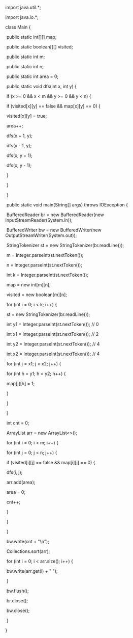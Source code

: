 import java.util.*;

import java.io.*;

class Main {

​    public static int[][] map;

​    public static boolean[][] visited;

​    public static int m;

​    public static int n;

​    public static int area = 0;

​    public static void dfs(int x, int y) {

​        if (x >= 0 && x < m && y >= 0 && y < n) {

​            if (visited[x][y] == false && map[x][y] == 0) {

​                visited[x][y] = true;

​                area++;

​                dfs(x + 1, y);

​                dfs(x - 1, y);

​                dfs(x, y + 1);

​                dfs(x, y - 1);

​            }

​        }

​    }

​    public static void main(String[] args) throws IOException {

​        BufferedReader br = new BufferedReader(new InputStreamReader(System.in));

​        BufferedWriter bw = new BufferedWriter(new OutputStreamWriter(System.out));

​        StringTokenizer st = new StringTokenizer(br.readLine());

​        m = Integer.parseInt(st.nextToken());

​        n = Integer.parseInt(st.nextToken());

​        int k = Integer.parseInt(st.nextToken());

​        map = new int[m][n];

​        visited = new boolean[m][n];

​        for (int i = 0; i < k; i++) {

​            st = new StringTokenizer(br.readLine());

​            int y1 = Integer.parseInt(st.nextToken()); // 0

​            int x1 = Integer.parseInt(st.nextToken()); // 2

​            int y2 = Integer.parseInt(st.nextToken()); // 4

​            int x2 = Integer.parseInt(st.nextToken()); // 4

​            for (int j = x1; j < x2; j++) {

​                for (int h = y1; h < y2; h++) {

​                    map[j][h] = 1;

​                }

​            }

​        }

​        int cnt = 0;

​        ArrayList<Integer> arr = new ArrayList<>();

​        for (int i = 0; i < m; i++) {

​            for (int j = 0; j < n; j++) {

​                if (visited[i][j] == false && map[i][j] == 0) {

​                    dfs(i, j);

​                    arr.add(area);

​                    area = 0;

​                    cnt++;

​                }

​            }

​        }

​        bw.write(cnt + "\n");

​        Collections.sort(arr);

​        for (int i = 0; i < arr.size(); i++) {

​            bw.write(arr.get(i) + " ");

​        }

​        bw.flush();

​        br.close();

​        bw.close();

​    }

}